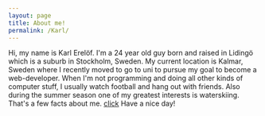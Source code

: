 ```yaml
---
layout: page
title: About me!
permalink: /Karl/
---
```

Hi, my name is Karl Erelöf. I'm a 24 year old guy born and raised in Lidingö which is a suburb in Stockholm, Sweden. My current location is Kalmar, Sweden where I recently moved to go to uni to pursue my goal to become a web-developer. When I'm not programming and doing all other kinds of computer stuff, I usually watch football and hang out with friends. Also during the summer season one of my greatest interests is waterskiing. That's a few facts about me. [click](/blogposts) Have a nice day!
